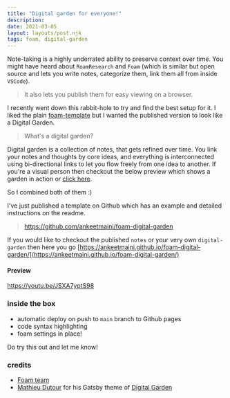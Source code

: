 ```yaml
---
title: "Digital garden for everyone!"
description:
date: 2021-03-05
layout: layouts/post.njk
tags: foam, digital-garden
---
```


Note-taking is a highly underrated ability to preserve context over time. You might have heard about `RoamResearch` and `Foam` (which is similar but open source and lets you write notes, categorize them, link them all from inside `VSCode`).

> It also lets you publish them for easy viewing on a browser.

I recently went down this rabbit-hole to try and find the best setup for it. I liked the plain [foam-template](https://github.com/foambubble/foam-template) but I wanted the published version to look like a Digital Garden.

> What's a digital garden?

Digital garden is a collection of notes, that gets refined over time. You link your notes and thoughts by core ideas, and everything is interconnected using bi-directional links to let you flow freely from one idea to another. If you're a visual person then checkout the below preview which shows a garden in action or [click here](https://ankeetmaini.github.io/foam-digital-garden/).

So I combined both of them :)

I've just published a template on Github which has an example and detailed instructions on the readme.

> https://github.com/ankeetmaini/foam-digital-garden

If you would like to checkout the published `notes` or your very own `digital-garden` then here you go [https://ankeetmaini.github.io/foam-digital-garden/](https://ankeetmaini.github.io/foam-digital-garden/)

#### Preview

https://youtu.be/JSXA7yptS98

### inside the box

- automatic deploy on push to `main` branch to Github pages
- code syntax highlighting
- foam settings in place!

Do try this out and let me know!

### credits

- [Foam team](http://foambubble.github.io)
- [Mathieu Dutour](https://twitter.com/mathieudutour) for his Gatsby theme of [Digital Garden](https://github.com/mathieudutour/gatsby-digital-garden)
